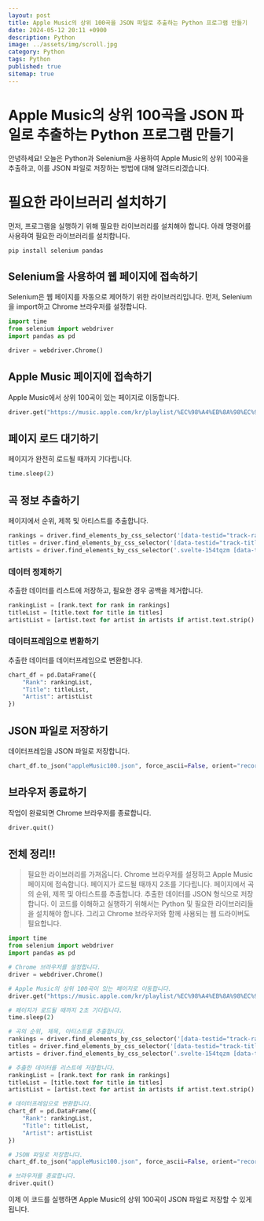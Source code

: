 ```yaml
---
layout: post
title: Apple Music의 상위 100곡을 JSON 파일로 추출하는 Python 프로그램 만들기
date: 2024-05-12 20:11 +0900
description: Python
image: ../assets/img/scroll.jpg
category: Python
tags: Python
published: true
sitemap: true
---
```


# Apple Music의 상위 100곡을 JSON 파일로 추출하는 Python 프로그램 만들기

안녕하세요! 오늘은 Python과 Selenium을 사용하여 Apple Music의 상위 100곡을 추출하고, 이를 JSON 파일로 저장하는 방법에 대해 알려드리겠습니다.

# 필요한 라이브러리 설치하기

먼저, 프로그램을 실행하기 위해 필요한 라이브러리를 설치해야 합니다. 아래 명령어를 사용하여 필요한 라이브러리를 설치합니다.

````
pip install selenium pandas
````

## Selenium을 사용하여 웹 페이지에 접속하기


Selenium은 웹 페이지를 자동으로 제어하기 위한 라이브러리입니다. 먼저, Selenium을 import하고 Chrome 브라우저를 설정합니다.

````python
import time
from selenium import webdriver
import pandas as pd

driver = webdriver.Chrome()

````
## Apple Music 페이지에 접속하기

Apple Music에서 상위 100곡이 있는 페이지로 이동합니다.

````python
driver.get("https://music.apple.com/kr/playlist/%EC%98%A4%EB%8A%98%EC%9D%98-top-100-%EB%8C%80%ED%95%9C%EB%AF%BC%EA%B5%AD/pl.d3d10c32fbc540b38e266367dc8cb00c")
````
## 페이지 로드 대기하기

페이지가 완전히 로드될 때까지 기다립니다.

````python
time.sleep(2)
````
##  곡 정보 추출하기

페이지에서 순위, 제목 및 아티스트를 추출합니다.

````python
rankings = driver.find_elements_by_css_selector('[data-testid="track-ranking"]')
titles = driver.find_elements_by_css_selector('[data-testid="track-title"]')
artists = driver.find_elements_by_css_selector('.svelte-154tqzm [data-testid="click-action"]')
````
### 데이터 정제하기

추출한 데이터를 리스트에 저장하고, 필요한 경우 공백을 제거합니다.

````python
rankingList = [rank.text for rank in rankings]
titleList = [title.text for title in titles]
artistList = [artist.text for artist in artists if artist.text.strip() != '']
````
### 데이터프레임으로 변환하기

추출한 데이터를 데이터프레임으로 변환합니다.

````python
chart_df = pd.DataFrame({
    "Rank": rankingList,
    "Title": titleList,
    "Artist": artistList
})
````
## JSON 파일로 저장하기

데이터프레임을 JSON 파일로 저장합니다.

````python
chart_df.to_json("appleMusic100.json", force_ascii=False, orient="records")
````
## 브라우저 종료하기

작업이 완료되면 Chrome 브라우저를 종료합니다.

````python
driver.quit()
````

## 전체 정리!!

> 필요한 라이브러리를 가져옵니다.
> Chrome 브라우저를 설정하고 Apple Music 페이지에 접속합니다.
> 페이지가 로드될 때까지 2초를 기다립니다.
> 페이지에서 곡의 순위, 제목 및 아티스트를 추출합니다.
> 추출한 데이터를 JSON 형식으로 저장합니다.
> 이 코드를 이해하고 실행하기 위해서는 Python 및 필요한 라이브러리들을 설치해야 합니다. 그리고 Chrome 브라우저와 함께 사용되는 웹 드라이버도 필요합니다.


````python
import time
from selenium import webdriver
import pandas as pd

# Chrome 브라우저를 설정합니다.
driver = webdriver.Chrome()

# Apple Music의 상위 100곡이 있는 페이지로 이동합니다.
driver.get("https://music.apple.com/kr/playlist/%EC%98%A4%EB%8A%98%EC%9D%98-top-100-%EB%8C%80%ED%95%9C%EB%AF%BC%EA%B5%AD/pl.d3d10c32fbc540b38e266367dc8cb00c")

# 페이지가 로드될 때까지 2초 기다립니다.
time.sleep(2)

# 곡의 순위, 제목, 아티스트를 추출합니다.
rankings = driver.find_elements_by_css_selector('[data-testid="track-ranking"]')
titles = driver.find_elements_by_css_selector('[data-testid="track-title"]')
artists = driver.find_elements_by_css_selector('.svelte-154tqzm [data-testid="click-action"]')

# 추출한 데이터를 리스트에 저장합니다.
rankingList = [rank.text for rank in rankings]
titleList = [title.text for title in titles]
artistList = [artist.text for artist in artists if artist.text.strip() != '']

# 데이터프레임으로 변환합니다.
chart_df = pd.DataFrame({
    "Rank": rankingList,
    "Title": titleList,
    "Artist": artistList
})

# JSON 파일로 저장합니다.
chart_df.to_json("appleMusic100.json", force_ascii=False, orient="records")

# 브라우저를 종료합니다.
driver.quit()
````
이제 이 코드를 실행하면 Apple Music의 상위 100곡이 JSON 파일로 저장할 수 있게 됩니다.



